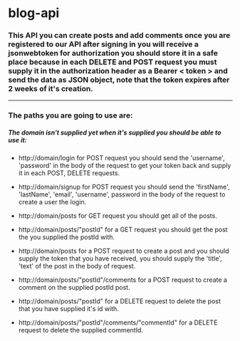 # blog-api

### This API you can create posts and add comments once you are registered to our API after signing in you will receive a jsonwebtoken for authorization you should store it in a safe place because in each DELETE and POST request you must supply it in the authorization header as a Bearer < token > and send the data as JSON object, note that the token expires after 2 weeks of it's creation.

---

### The paths you are going to use are:

##### The domain isn't supplied yet when it's supplied you should be able to use it:

- http://domain/login for POST request you should send the 'username', 'password' in the body of the request to get your token back and supply it in each POST, DELETE requests.

- http://domain/signup for POST request you should send the 'firstName', 'lastName', 'email', 'username', password in the body of the request to create a user the login.

- http://domain/posts for GET request you should get all of the posts.

- http://domain/posts/"postId" for a GET request you should get the post the you supplied the postId with.

- http://domain/posts for a POST request to create a post and you should supply the token that you have received, you should supply the 'title', 'text' of the post in the body of request.

- http://domain/posts/"postId"/comments for a POST request to create a comment on the supplied postId post.

- http://domain/posts/"postId" for a DELETE request to delete the post that you have supplied it's id with.

- http://domain/posts/"postId"/comments/"commentId" for a DELETE request to delete the supplied commentId.
